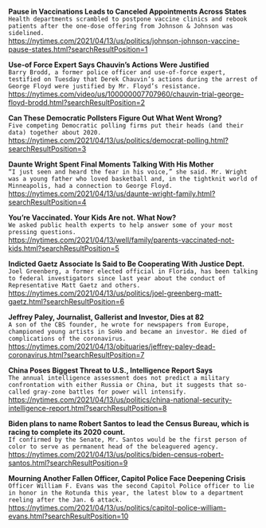 **Pause in Vaccinations Leads to Canceled Appointments Across States**\
`Health departments scrambled to postpone vaccine clinics and rebook patients after the one-dose offering from Johnson & Johnson was sidelined.`\
https://nytimes.com/2021/04/13/us/politics/johnson-johnson-vaccine-pause-states.html?searchResultPosition=1

**Use-of Force Expert Says Chauvin’s Actions Were Justified**\
`Barry Brodd, a former police officer and use-of-force expert, testified on Tuesday that Derek Chauvin’s actions during the arrest of George Floyd were justified by Mr. Floyd’s resistance.`\
https://nytimes.com/video/us/100000007707960/chauvin-trial-george-floyd-brodd.html?searchResultPosition=2

**Can These Democratic Pollsters Figure Out What Went Wrong?**\
`Five competing Democratic polling firms put their heads (and their data) together about 2020.`\
https://nytimes.com/2021/04/13/us/politics/democrat-polling.html?searchResultPosition=3

**Daunte Wright Spent Final Moments Talking With His Mother**\
`“I just seen and heard the fear in his voice,” she said. Mr. Wright was a young father who loved basketball and, in the tightknit world of Minneapolis, had a connection to George Floyd.`\
https://nytimes.com/2021/04/13/us/daunte-wright-family.html?searchResultPosition=4

**You’re Vaccinated. Your Kids Are not. What Now?**\
`We asked public health experts to help answer some of your most pressing questions.`\
https://nytimes.com/2021/04/13/well/family/parents-vaccinated-not-kids.html?searchResultPosition=5

**Indicted Gaetz Associate Is Said to Be Cooperating With Justice Dept.**\
`Joel Greenberg, a former elected official in Florida, has been talking to federal investigators since last year about the conduct of Representative Matt Gaetz and others.`\
https://nytimes.com/2021/04/13/us/politics/joel-greenberg-matt-gaetz.html?searchResultPosition=6

**Jeffrey Paley, Journalist, Gallerist and Investor, Dies at 82**\
`A son of the CBS founder, he wrote for newspapers from Europe, championed young artists in SoHo and became an investor. He died of complications of the coronavirus.`\
https://nytimes.com/2021/04/13/obituaries/jeffrey-paley-dead-coronavirus.html?searchResultPosition=7

**China Poses Biggest Threat to U.S., Intelligence Report Says**\
`The annual intelligence assessment does not predict a military confrontation with either Russia or China, but it suggests that so-called gray-zone battles for power will intensify.`\
https://nytimes.com/2021/04/13/us/politics/china-national-security-intelligence-report.html?searchResultPosition=8

**Biden plans to name Robert Santos to lead the Census Bureau, which is racing to complete its 2020 count.**\
`If confirmed by the Senate, Mr. Santos would be the first person of color to serve as permanent head of the beleaguered agency.`\
https://nytimes.com/2021/04/13/us/politics/biden-census-robert-santos.html?searchResultPosition=9

**Mourning Another Fallen Officer, Capitol Police Face Deepening Crisis**\
`Officer William F. Evans was the second Capitol Police officer to lie in honor in the Rotunda this year, the latest blow to a department reeling after the Jan. 6 attack.`\
https://nytimes.com/2021/04/13/us/politics/capitol-police-william-evans.html?searchResultPosition=10

